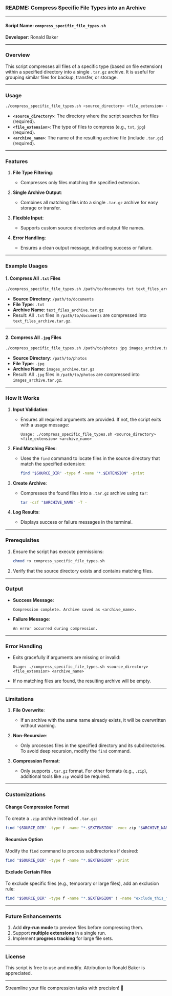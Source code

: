 ### **README: Compress Specific File Types into an Archive**

---

#### **Script Name**: `compress_specific_file_types.sh`  
**Developer**: Ronald Baker  

---

### **Overview**
This script compresses all files of a specific type (based on file extension) within a specified directory into a single `.tar.gz` archive. It is useful for grouping similar files for backup, transfer, or storage.

---

### **Usage**
```bash
./compress_specific_file_types.sh <source_directory> <file_extension> <archive_name>
```

- **`<source_directory>`**: The directory where the script searches for files (required).  
- **`<file_extension>`**: The type of files to compress (e.g., `txt`, `jpg`) (required).  
- **`<archive_name>`**: The name of the resulting archive file (include `.tar.gz`) (required).  

---

### **Features**
1. **File Type Filtering**:
   - Compresses only files matching the specified extension.
   
2. **Single Archive Output**:
   - Combines all matching files into a single `.tar.gz` archive for easy storage or transfer.

3. **Flexible Input**:
   - Supports custom source directories and output file names.

4. **Error Handling**:
   - Ensures a clean output message, indicating success or failure.

---

### **Example Usages**

#### **1. Compress All `.txt` Files**
```bash
./compress_specific_file_types.sh /path/to/documents txt text_files_archive.tar.gz
```
- **Source Directory**: `/path/to/documents`  
- **File Type**: `.txt`  
- **Archive Name**: `text_files_archive.tar.gz`  
- Result: All `.txt` files in `/path/to/documents` are compressed into `text_files_archive.tar.gz`.

---

#### **2. Compress All `.jpg` Files**
```bash
./compress_specific_file_types.sh /path/to/photos jpg images_archive.tar.gz
```
- **Source Directory**: `/path/to/photos`  
- **File Type**: `.jpg`  
- **Archive Name**: `images_archive.tar.gz`  
- Result: All `.jpg` files in `/path/to/photos` are compressed into `images_archive.tar.gz`.

---

### **How It Works**
1. **Input Validation**:
   - Ensures all required arguments are provided. If not, the script exits with a usage message:
     ```
     Usage: ./compress_specific_file_types.sh <source_directory> <file_extension> <archive_name>
     ```

2. **Find Matching Files**:
   - Uses the `find` command to locate files in the source directory that match the specified extension:
     ```bash
     find "$SOURCE_DIR" -type f -name "*.$EXTENSION" -print
     ```

3. **Create Archive**:
   - Compresses the found files into a `.tar.gz` archive using `tar`:
     ```bash
     tar -czf "$ARCHIVE_NAME" -T -
     ```

4. **Log Results**:
   - Displays success or failure messages in the terminal.

---

### **Prerequisites**
1. Ensure the script has execute permissions:
   ```bash
   chmod +x compress_specific_file_types.sh
   ```
2. Verify that the source directory exists and contains matching files.

---

### **Output**
- **Success Message**:
  ```
  Compression complete. Archive saved as <archive_name>.
  ```
- **Failure Message**:
  ```
  An error occurred during compression.
  ```

---

### **Error Handling**
- Exits gracefully if arguments are missing or invalid:
  ```
  Usage: ./compress_specific_file_types.sh <source_directory> <file_extension> <archive_name>
  ```
- If no matching files are found, the resulting archive will be empty.

---

### **Limitations**
1. **File Overwrite**:
   - If an archive with the same name already exists, it will be overwritten without warning.
   
2. **Non-Recursive**:
   - Only processes files in the specified directory and its subdirectories. To avoid deep recursion, modify the `find` command.

3. **Compression Format**:
   - Only supports `.tar.gz` format. For other formats (e.g., `.zip`), additional tools like `zip` would be required.

---

### **Customizations**

#### **Change Compression Format**
To create a `.zip` archive instead of `.tar.gz`:
```bash
find "$SOURCE_DIR" -type f -name "*.$EXTENSION" -exec zip "$ARCHIVE_NAME" {} +
```

#### **Recursive Option**
Modify the `find` command to process subdirectories if desired:
```bash
find "$SOURCE_DIR" -type f -name "*.$EXTENSION" -print
```

#### **Exclude Certain Files**
To exclude specific files (e.g., temporary or large files), add an exclusion rule:
```bash
find "$SOURCE_DIR" -type f -name "*.$EXTENSION" ! -name "exclude_this_file*" -print
```

---

### **Future Enhancements**
1. Add **dry-run mode** to preview files before compressing them.
2. Support **multiple extensions** in a single run.
3. Implement **progress tracking** for large file sets.

---

### **License**
This script is free to use and modify. Attribution to Ronald Baker is appreciated.

---

Streamline your file compression tasks with precision! 🚀